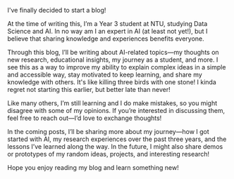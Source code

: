 I've finally decided to start a blog!

At the time of writing this, I’m a Year 3 student at NTU, studying Data Science and AI. In no way am I an expert in AI (at least not yet!), but I believe that sharing knowledge and experiences benefits everyone.

Through this blog, I’ll be writing about AI-related topics—my thoughts on new research, educational insights, my journey as a student, and more. I see this as a way to improve my ability to explain complex ideas in a simple and accessible way, stay motivated to keep learning, and share my knowledge with others. It's like killing three birds with one stone! I kinda regret not starting this earlier, but better late than never!

Like many others, I’m still learning and I do make mistakes, so you might disagree with some of my opinions. If you’re interested in discussing them, feel free to reach out—I’d love to exchange thoughts!

In the coming posts, I’ll be sharing more about my journey—how I got started with AI, my research experiences over the past three years, and the lessons I’ve learned along the way. In the future, I might also share demos or prototypes of my random ideas, projects, and interesting research!

Hope you enjoy reading my blog and learn something new!

